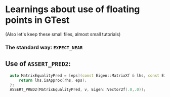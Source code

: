 # Learnings about use of floating points in GTest

(Also let's keep these small files, almost small tutorials)

### The standard way: `EXPECT_NEAR`

## Use of `ASSERT_PRED2`:

```c++
  auto MatrixEqualityPred = [eps](const Eigen::MatrixXf & lhs, const Eigen::MatrixXf & rhs) {
      return lhs.isApprox(rhs, eps);
  };
  ASSERT_PRED2(MatrixEqualityPred, v, Eigen::Vector2f(.0,.0));
```


